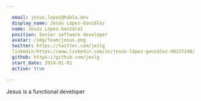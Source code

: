 ```yaml
---

  email: jesus.lopez@habla.dev
  display_name: Jesús López-González
  name: Jesús López-González
  position: Senior software developer
  avatar: /img/team/jesus.png
  twitter: https://twitter.com/jeslg
  linkedin:https://www.linkedin.com/in/jesús-lópez-gonzález-98237248/
  github: https://github.com/jeslg
  start_date: 2014-01-01
  active: true

---
```


Jesus is a functional developer
